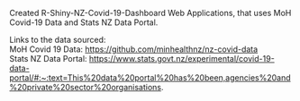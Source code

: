 Created R-Shiny-NZ-Covid-19-Dashboard Web Applications, that uses MoH Covid-19 Data and Stats NZ Data Portal.

Links to the data sourced: <br>
MoH Covid 19 Data: https://github.com/minhealthnz/nz-covid-data <br>
Stats NZ Data Portal: https://www.stats.govt.nz/experimental/covid-19-data-portal/#:~:text=This%20data%20portal%20has%20been,agencies%20and%20private%20sector%20organisations.
